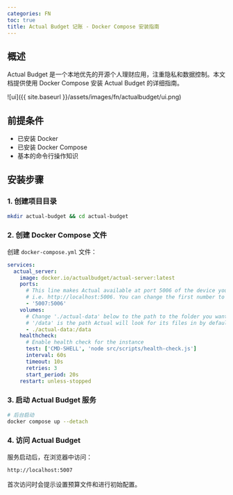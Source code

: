 ```yaml
---
categories: FN
toc: true
title: Actual Budget 记账 - Docker Compose 安装指南
---
```


## 概述

Actual Budget 是一个本地优先的开源个人理财应用，注重隐私和数据控制。本文档提供使用 Docker Compose 安装 Actual Budget 的详细指南。

![ui]({{ site.baseurl }}/assets/images/fn/actualbudget/ui.png)

## 前提条件

- 已安装 Docker
- 已安装 Docker Compose
- 基本的命令行操作知识

## 安装步骤

### 1. 创建项目目录

```bash
mkdir actual-budget && cd actual-budget
```



### 2. 创建 Docker Compose 文件

创建 `docker-compose.yml` 文件：

```yaml
services:
  actual_server:
    image: docker.io/actualbudget/actual-server:latest
    ports:
      # This line makes Actual available at port 5006 of the device you run the server on,
      # i.e. http://localhost:5006. You can change the first number to change the port, if you want.
      - '5007:5006'
    volumes:
      # Change './actual-data' below to the path to the folder you want Actual to store its data in on your server.
      # '/data' is the path Actual will look for its files in by default, so leave that as-is.
      - ./actual-data:/data
    healthcheck:
      # Enable health check for the instance
      test: ['CMD-SHELL', 'node src/scripts/health-check.js']
      interval: 60s
      timeout: 10s
      retries: 3
      start_period: 20s
    restart: unless-stopped
```



### 3. 启动 Actual Budget 服务

```bash
# 后台启动
docker compose up --detach
```



### 4. 访问 Actual Budget

服务启动后，在浏览器中访问：

```tex
http://localhost:5007
```



首次访问时会提示设置预算文件和进行初始配置。